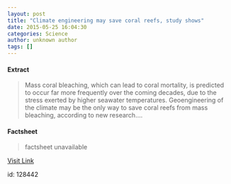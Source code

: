```yaml
---
layout: post
title: "Climate engineering may save coral reefs, study shows"
date: 2015-05-25 16:04:30
categories: Science
author: unknown author
tags: []
---
```



#### Extract
>Mass coral bleaching, which can lead to coral mortality, is predicted to occur far more frequently over the coming decades, due to the stress exerted by higher seawater temperatures. Geoengineering of the climate may be the only way to save coral reefs from mass bleaching, according to new research....

#### Factsheet
>factsheet unavailable

[Visit Link](http://feeds.sciencedaily.com/~r/sciencedaily/~3/fTOIbA16q5c/150525120430.htm)

id:  128442
